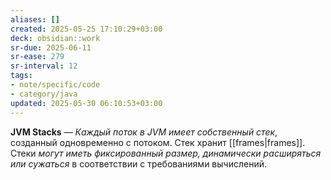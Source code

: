 ```yaml
---
aliases: []
created: 2025-05-25 17:10:29+03:00
deck: obsidian::work
sr-due: 2025-06-11
sr-ease: 279
sr-interval: 12
tags:
- note/specific/code
- category/java
updated: 2025-05-30 06:10:53+03:00
---
```


**JVM Stacks**
—
*Каждый поток в JVM имеет собственный стек*, созданный одновременно с потоком. Стек хранит [[frames|frames]]. Стеки *могут иметь фиксированный размер, динамически расширяться или сужаться* в соответствии с требованиями вычислений.